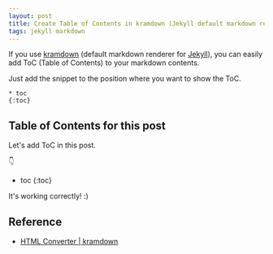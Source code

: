 ```yaml
---
layout: post
title: Create Table of Contents in kramdown (Jekyll default markdown renderer)
tags: jekyll markdown
---
```


If you use [kramdown](https://github.com/gettalong/kramdown) (default markdown renderer for [Jekyll](https://github.com/jekyll/jekyll)), you can easily add ToC (Table of Contents) to your markdown contents.

Just add the snippet to the position where you want to show the ToC.

```
* toc
{:toc}
```

## Table of Contents for this post

Let's add ToC in this post.

👇

* toc
{:toc}

It's working correctly! :)

## Reference

- [HTML Converter \| kramdown](https://kramdown.gettalong.org/converter/html.html#toc)
